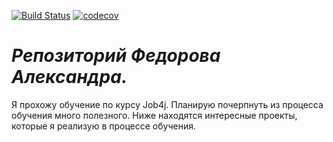 [![Build Status](https://travis-ci.org/kajuga/job4j.svg?branch=master)](https://travis-ci.org/kajuga/job4j)
[![codecov](https://codecov.io/gh/kajuga/job4j/branch/master/graph/badge.svg)](https://codecov.io/gh/kajuga/job4j)

# _Репозиторий Федорова Александра._
Я прохожу обучение по курсу Job4j. Планирую почерпнуть из процесса обучения много полезного.
Ниже находятся интересные проекты, которые я реализую в процессе обучения.
